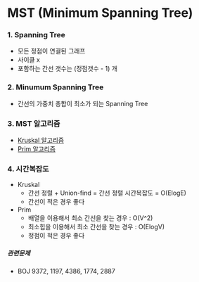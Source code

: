 ﻿# MST (Minimum Spanning Tree)


### 1. Spanning Tree
- 모든 정점이 연결된 그래프
- 사이클 x
- 포함하는 간선 갯수는 (정점갯수 - 1) 개

### 2. Minumum Spanning Tree
- 간선의 가중치 총합이 최소가 되는 Spanning Tree

### 3. MST 알고리즘
- [Kruskal 알고리즘](./Kruskal.md)
- [Prim 알고리즘](./Prim.md)

### 4. 시간복잡도
- Kruskal
	- 간선 정렬 + Union-find = 간선 정렬 시간복잡도 = O(ElogE)
	- 간선이 적은 경우 좋다
- Prim
	- 배열을 이용해서 최소 간선을 찾는 경우 : O(V^2)
	- 최소힙을 이용해서 최소 간선을 찾는 경우 : O(ElogV)
	- 정점이 적은 경우 좋다

##### 관련문제
- BOJ 9372, 1197, 4386, 1774, 2887

